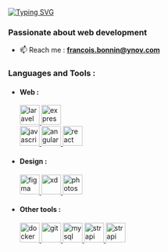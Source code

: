 
[![Typing SVG](https://readme-typing-svg.demolab.com?font=Fira+Code&weight=600&size=40&duration=4000&pause=1000&color=F78F1D&random=false&width=500&height=70&lines=Fran%C3%A7ois+BONNIN;Fullstack+DEVELOPPER)](https://git.io/typing-svg)

<h3 align="left">Passionate about web development</h3>

- 📫 Reach me : **francois.bonnin@ynov.com**

<h3 align="left">Languages and Tools :</h3>
<p align="left"> 
  <ul>
  
  <li><h4 align="left">Web :</h4></li>
  <a href="https://laravel.com/" target="_blank"> 
    <img src="https://upload.wikimedia.org/wikipedia/commons/thumb/9/9a/Laravel.svg/1200px-Laravel.svg.png" alt="laravel" width="40" height="40"/> 
  </a>
  <a href="https://expressjs.com" target="_blank"> 
    <img src="https://cdn.jsdelivr.net/gh/devicons/devicon/icons/express/express-original.svg" alt="expressjs" width="40" height="40"/> 
  </a>
  <br>
  <a href="https://www.typescriptlang.org" target="_blank">
    <img src="https://cdn.jsdelivr.net/gh/devicons/devicon/icons/typescript/typescript-original.svg" alt="javascript" width="40" height="40"/> 
  </a> 
  <a href="https://angular.io" target="_blank">
    <img src="https://cdn.jsdelivr.net/gh/devicons/devicon/icons/angularjs/angularjs-plain.svg" alt="angular" width="40" height="40"/> 
  </a>
  <a href="https://reactjs.org" target="_blank">
    <img src="https://cdn.jsdelivr.net/gh/devicons/devicon/icons/react/react-original-wordmark.svg" alt="react" width="40" height="40"/> 
  </a> 
    
  <li><h4 align="left">Design :</h4></li>
  <a href="https://www.figma.com" target="_blank"> 
    <img src="https://cdn.jsdelivr.net/gh/devicons/devicon/icons/figma/figma-original.svg" alt="figma" width="40" height="40"/>
  </a>
  </a>
    <a href="https://www.adobe.com/products/xd.html" target="_blank"> 
    <img src="https://cdn.jsdelivr.net/gh/devicons/devicon/icons/xd/xd-plain.svg" alt="xd" width="40" height="40"/> 
  </a>
  <a href="https://www.photoshop.com/en" target="_blank"> 
    <img src="https://cdn.jsdelivr.net/gh/devicons/devicon/icons/photoshop/photoshop-plain.svg" alt="photoshop" width="40" height="40"/> 
  </a>
  
  <li><h4 align="left">Other tools :</h4></li>
  <a href="https://www.docker.com" target="_blank"> 
    <img src="https://cdn.jsdelivr.net/gh/devicons/devicon/icons/docker/docker-original.svg" alt="docker" width="40" height="40"/> 
  </a>
  
  <a href="https://git-scm.com/" target="_blank"> 
    <img src="https://www.vectorlogo.zone/logos/git-scm/git-scm-icon.svg" alt="git" width="40" height="40"/> 
  </a> 

  <a href="https://www.mysql.com/" target="_blank"> 
    <img src="https://cdn.jsdelivr.net/gh/devicons/devicon/icons/mysql/mysql-original.svg" alt="mysql" width="40" height="40"/> 
  </a>
  
  <a href="https://strapi.io" target="_blank"> 
    <img src="https://finance-et-compagnies.com/storage/media/437/h-8DrtCD_400x400.jpg" alt="strapi" width="40" height="40"/> 
  </a>
  
  <a href="https://notion.so" target="_blank"> 
    <img src="https://upload.wikimedia.org/wikipedia/commons/4/45/Notion_app_logo.png" alt="strapi" width="40" height="40"/> 
  </a>

</p>
